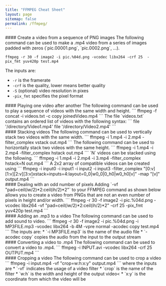```yaml
---
title: "FFMPEG Cheat Sheet"
layout: page
sitemap: false
permalink: /ffmpeg/
---
```


<div class="jumbotron">
<div class="col-md-12 col-sm-12">
#### Create a video from a sequence of PNG images
The following command can be used to make a .mp4 video from a series of images padded with zeros (`pic.00001.png`, `pic.0002.png`, ...).

```
ffmpeg -r 30 -f image2 -i pic.%04d.png -vcodec libx264 -crf 25  -pix_fmt yuv420p test.mp4
```

The inputs are:
* `-r` is the framerate
* `-crf` is the quality, lower means better quality
* `-S` (optional) video resolution in pixes
* `-pix_fmt` specifies the pixel format
</div>
</div>

<div class="jumbotron">
<div class="col-md-12 col-sm-12">
#### Playing one video after another
The following command can be used to play a sequence of videos with the same width and height.
```
ffmpeg -f concat -i videos.txt -c copy joinedVideo.mp4
```
The file `videos.txt` contains an ordered list of videos with the following syntax: 
```
file '/directory/Video1.mp4'
file '/directory/Video2.mp4'
```
</div>
</div>

<div class="jumbotron">
<div class="col-md-12 col-sm-12">
#### Stacking videos
The following command can be used to vertically stack two videos with the same width.
```
ffmpeg -i 1.mp4 -i 2.mp4 -filter_complex vstack out.mp4
```
The following command can be used to horizontally stack two videos with the same height.
```
ffmpeg -i 1.mp4 -i 2.mp4 -filter_complex hstack out.mp4
```
`N` videos can be stacked using the following.
```
ffmpeg -i 1.mp4 -i 2.mp4 -i 3.mp4 -filter_complex hstack=N out.mp4
```
A 2x2 array of compatible videos can be created using
```
ffmpeg -i input0 -i input1 -i input2 -i input3 -filter_complex "[0:v][1:v][2:v][3:v]xstack=inputs=4:layout=0_0|w0_0|0_h0|w0_h0[v]" -map "[v]" output.mp4
```
</div>
</div>

<div class="jumbotron">
<div class="col-md-12 col-sm-12">
#### Dealing with an odd number of pixels
Adding `-vf "pad=ceil(iw/2)*2:ceil(ih/2)*2"` to your FFMPEG command as shown below allows you to create a video from PNGs that are not an even number of pixels in height and/or width.
```
ffmpeg -r 30 -f image2 -i pic.%04d.png -vcodec libx264 -vf "pad=ceil(iw/2)*2:ceil(ih/2)*2" -crf 25  -pix_fmt yuv420p test.mp4
```
</div>
</div>

<div class="jumbotron">
<div class="col-md-12 col-sm-12">
#### Adding an .mp3 to a video
The following command can be used to add sound to video.
```
ffmpeg -r 30 -f image2 -i pic.%04d.png -i MP3FILE.mp3 -vcodec libx264 -b 4M -vpre normal -acodec copy test.mp4
```
The inputs are:
* `-i MP3FILE.mp3` is the name of the audio file
* `-acodec copy` copies the audio from the input to the output stream
</div>
</div>

<div class="jumbotron">
<div class="col-md-12 col-sm-12">
#### Converting a video to .mp4
The following command can be used to convert a video to .mp4.
```
ffmpeg  -i INPUT.avi -vcodec libx264 -crf 25 OUTPUT.mp4
```
</div>
</div>

<div class="jumbotron">
<div class="col-md-12 col-sm-12">
#### Cropping a video
The following command can be used to crop a video
```
ffmpeg -i input.mp4 -vf "crop=w:h:x:y" output.mp4
```
where the inputs are
* `-vf` indicates the usage of a video filter
* `crop` is the name of the filter
* `w:h` is the width and height of the output video<
* `x:y` is the coordinate from which the video will be
</div>
</div>
